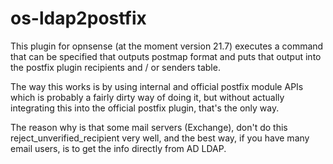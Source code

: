 # os-ldap2postfix

This plugin for opnsense (at the moment version 21.7) executes a command that can be specified that outputs postmap format and puts that output into the postfix plugin recipients and / or senders table.

The way this works is by using internal and official postfix module APIs which is probably a fairly dirty way of doing it, but without actually integrating this into the official postfix plugin, that's the only way.

The reason why is that some mail servers (Exchange), don't do this reject_unverified_recipient very well, and the best way, if you have many email users, is to get the info directly from AD LDAP.
